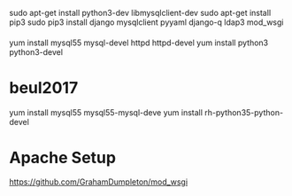 sudo apt-get install python3-dev libmysqlclient-dev
sudo apt-get install pip3 
sudo pip3 install django mysqlclient pyyaml django-q ldap3 mod_wsgi



####

yum install mysql55 mysql-devel httpd httpd-devel
yum install python3 python3-devel 

# beul2017
yum install mysql55 mysql55-mysql-deve
yum install rh-python35-python-devel



# Apache Setup
https://github.com/GrahamDumpleton/mod_wsgi
